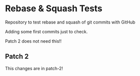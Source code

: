 # Rebase & Squash Tests

Repository to test rebase and squash of git commits with GitHub

Adding some first commits just to check.

Patch 2 does not need this!!

## Patch 2

This changes are in patch-2!
